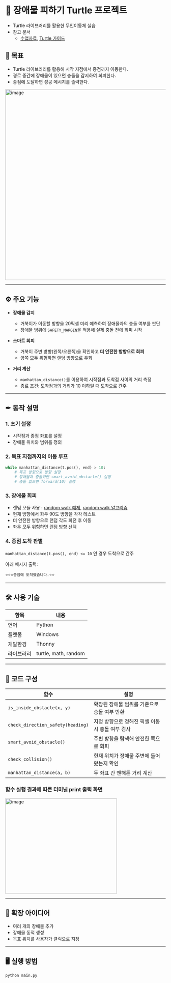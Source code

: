 # 🐢 장애물 피하기 Turtle 프로젝트

- Turtle 라이브러리를 활용한 무인이동체 실습
- 참고 문서
  - [수업자료](https://github.com/AntonSangho/Yoenhee_Turtle_Algorithm?tab=readme-ov-file), [Turtle 가이드](https://realpython.com/beginners-guide-python-turtle/)

## 📌 목표

- Turtle 라이브러리를 활용해 시작 지점에서 종점까지 이동한다.
- 경로 중간에 장애물이 있으면 충돌을 감지하여 회피한다.
- 종점에 도달하면 성공 메시지를 출력한다.

<img width="600" height="600" alt="image" src="https://github.com/user-attachments/assets/ef44035b-02d5-4583-ba0c-6129c143ef5a" />


---

## ⚙ 주요 기능

- **장애물 감지**
  - 거북이가 이동할 방향을 20픽셀 미리 예측하여 장애물과의 충돌 여부를 판단
  - 장애물 범위에 `SAFETY_MARGIN`을 적용해 실제 충돌 전에 회피 시작

- **스마트 회피**
  - 거북이 주변 방향(왼쪽/오른쪽)을 확인하고 **더 안전한 방향으로 회피**
  - 양쪽 모두 위험하면 랜덤 방향으로 우회

- **거리 계산**
  - `manhattan_distance()`를 이용하여 시작점과 도착점 사이의 거리 측정
  - 종료 조건: 도착점과의 거리가 10 이하일 때 도착으로 간주

---

## ✒ 동작 설명

### 1. 초기 설정
- 시작점과 종점 좌표를 설정
- 장애물 위치와 범위를 정의

### 2. 목표 지점까지의 이동 루프
```python
while manhattan_distance(t.pos(), end) > 10:
    # 목표 방향으로 방향 설정
    # 장애물과 충돌하면 smart_avoid_obstacle() 실행
    # 충돌 없으면 forward(10) 실행
```
### 3. 장애물 회피
- 랜덤 모듈 사용 : [random walk 예제](https://github.com/AntonSangho/Yoenhee_Turtle_Algorithm/blob/main/src/RandomWalk.py), [random walk 알고리즘](https://docs.google.com/document/d/1XtgF4Mkcv21kcJLRaYREweeYseLt7yUV1PJQSDsEOvs/edit?tab=t.0#heading=h.7da2awjb30ox)
- 현재 방향에서 좌우 90도 방향을 각각 테스트
- 더 안전한 방향으로 랜덤 각도 회전 후 이동
- 좌우 모두 위험하면 랜덤 방향 선택

### 4. 종점 도착 판별
`manhattan_distance(t.pos(), end) <= 10` 인 경우 도착으로 간주

아래 메시지 출력:
```
⭐⭐⭐종점에 도착했습니다.⭐⭐
```

---

## 🛠 사용 기술
| 항목  | 내용 |
| ------ | ---- |
| 언어 | Python  |
| 플랫폼 | Windows  |
| 개발환경 | Thonny  |
| 라이브러리 | turtle, math, random|

---

## 🧱 코드 구성

| 함수 | 설명 |
|------|------|
| `is_inside_obstacle(x, y)` | 확장된 장애물 범위를 기준으로 충돌 여부 반환 |
| `check_direction_safety(heading)` | 지정 방향으로 정해진 픽셀 이동 시 충돌 여부 검사 |
| `smart_avoid_obstacle()` | 주변 방향을 탐색해 안전한 쪽으로 회피 |
| `check_collision()` | 현재 위치가 장애물 주변에 들어왔는지 확인 |
| `manhattan_distance(a, b)` | 두 좌표 간 맨해튼 거리 계산 |

### 함수 실행 결과에 따른 터미널 print 출력 화면
<img width="350" height="300" alt="image" src="https://github.com/user-attachments/assets/7fff7cef-03e9-4924-b3d6-41d0d72f390e" />


---

## 🙌 확장 아이디어

- 여러 개의 장애물 추가
- 장애물 동적 생성
- 목표 위치를 사용자가 클릭으로 지정

--- 
## 🖥 실행 방법


```bash
python main.py
